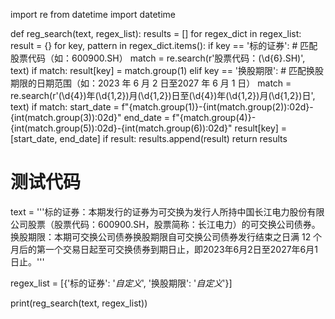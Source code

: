 import re
from datetime import datetime

def reg_search(text, regex_list):
    results = []
    for regex_dict in regex_list:
        result = {}
        for key, pattern in regex_dict.items():
            if key == '标的证券':
                # 匹配股票代码（如：600900.SH）
                match = re.search(r'股票代码：(\d{6}\.SH)', text)
                if match:
                    result[key] = match.group(1)
            elif key == '换股期限':
                # 匹配换股期限的日期范围（如：2023 年 6 月 2 日至2027 年 6 月 1 日）
                match = re.search(r'(\d{4})年(\d{1,2})月(\d{1,2})日至(\d{4})年(\d{1,2})月(\d{1,2})日', text)
                if match:
                    start_date = f"{match.group(1)}-{int(match.group(2)):02d}-{int(match.group(3)):02d}"
                    end_date = f"{match.group(4)}-{int(match.group(5)):02d}-{int(match.group(6)):02d}"
                    result[key] = [start_date, end_date]
        if result:
            results.append(result)
    return results

# 测试代码
text = '''标的证券：本期发行的证券为可交换为发行人所持中国长江电力股份有限公司股票（股票代码：600900.SH，股票简称：长江电力）的可交换公司债券。
换股期限：本期可交换公司债券换股期限自可交换公司债券发行结束之日满 12 个月后的第一个交易日起至可交换债券到期日止，即2023年6月2日至2027年6月1日止。'''

regex_list = [{'标的证券': '*自定义*', '换股期限': '*自定义*'}]

print(reg_search(text, regex_list))
